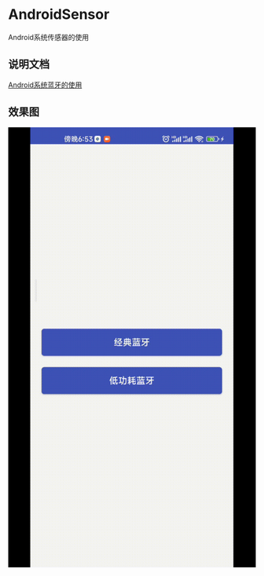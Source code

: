# AndroidSensor
Android系统传感器的使用

## 说明文档

[Android系统蓝牙的使用](https://juejin.cn/post/7328273660790276148)

## 效果图

![1.gif](img/1.gif)